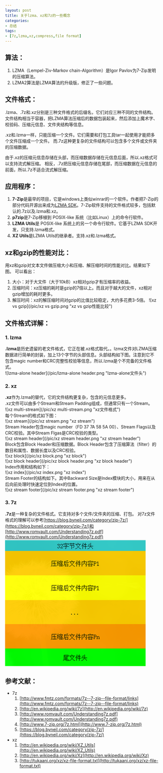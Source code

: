 ```yaml
---
layout: post
title: 关于lzma、xz和7z的一些概念
categories:
- 总结
tags:
- [7z,lzma,xz,compress,file format]
---
```




算法：
---
1. LZMA（Lempel-Ziv-Markov chain-Algorithm）是Igor Pavlov为7-Zip发明的压缩算法。
2. LZMA2算法是LZMA算法的升级版，修正了一些问题。


文件格式：
---
.lzma、.7z和.xz分别是三种文件格式的后缀名，它们对应三种不同的文件结构。文件结构相当于容器，把LZMA算法压缩后的数据包装起来，然后添加上魔术字、校验码、压缩元信息、文件夹结构等信息。

.xz和.lzma一样，只能压缩一个文件。它们需要和打包工具tar一起使用才能把多个文件压缩成一个文件。
而.7z这种更复杂的文件结构可以包含多个文件或文件夹的压缩数据。

由于.xz的压缩元信息存储在头部，而压缩数据存储在元信息后面，所以.xz格式可以支持流式解压缩。
相反，.7z把压缩元信息存储在尾部，而压缩数据在元信息的前面，所以.7z不适合流式解压缩。


应用程序：
---
1. **7-Zip**是最早的项目，它是windows上类似winrar的一个软件。作者把7-Zip的部分代码开源出来成为[LZMA SDK](http://www.7-zip.org/sdk.html)。7-Zip软件支持的文件格式较多，包括默认的.7z以及.lzma和.xz。
2. **p7zip**是7-Zip移植到 POSIX-like 系统（比如Linux）上的命令行软件。
3. **LZMA Utils**是 POSIX-like 系统上的另一个命令行软件。它基于LZMA SDK开发，只支持.lzma格式。
4. **XZ Utils**是LZMA Utils的继承者。支持.xz和.lzma格式。


xz和gzip的性能对比：
---
用xz和gzip对文本文件做压缩大小和压缩、解压缩时间的性能对比。结果如下图。
可以看出：  
1. 大小：对于大文件（大于10kB）xz相对gzip才有压缩率的收益。  
2. 压缩时间：xz压缩的耗时是gzip的7倍以上。而且对于越大的文件，xz相对gzip增加的耗时更多。  
3. 解压时间：xz的解压缩时间对gzip的比值比较稳定，大约多花费3-5倍。 
	![xz vs gzip](/pic/xz vs gzip.png "xz vs gzip性能比较")


文件格式详解：
---
### 1. lzma
**.lzma**是历史遗留的老文件格式，它正在被.xz格式取代。。lzma文件对LZMA压缩数据进行简单的封装，加上13个字节的头部信息。头部结构如下图。注意到它不包含magic number和CRC完整性校验等信息，所以.lzma是个不完备的文件格式。  
	![lzma-alone header](/pic/lzma-alone header.png "lzma-alone文件头")

### 2. xz
**.xz**作为.lzma的替代，它的文件结构更复杂，包含的元信息更多。<br> .xz文件可以由多个Stream和Stream Padding组成，但通常只有一个Stream。   
	![xz multi-stream](/pic/xz multi-stream.png "xz文件格式")
<br> 每个Stream的格式如下图：  
	![xz stream](/pic/xz stream.png "xz stream")
<br> Stream Header包含magic number（FD 37 7A 58 5A 00）、Stream Flags以及CRC校验。其中Stream Flgas是CRC校验的类型。  
	![xz stream header](/pic/xz stream header.png "xz stream header")
<br> Block包含Block Header和压缩数据。Block Header包含了压缩算法（filter）的数目和属性、数据长度以及CRC校验。  
	![xz block](/pic/xz block.png "xz block")<br>
	![xz block header](/pic/xz block header.png "xz block header")
<br> Index作用和结构如下：  
	![xz index](/pic/xz index.png "xz index")
<br> Stream Footer的结构如下。其中Backward Size是Index模块的大小，用来在从后向前处理时快速定位到Index的位置。  
	![xz stream footer](/pic/xz stream footer.png "xz stream footer")

### 3. 7z
 **.7z**是一种复杂的文件格式。它支持对多个文件/文件夹的压缩、打包。 对7z文件格式的理解可以参考[https://blog.byneil.com/category/zip-7z/](https://blog.byneil.com/category/zip-7z/)和[http://www.romvault.com/Understanding7z.pdf](http://www.romvault.com/Understanding7z.pdf) 
	![7z file format](/pic/7z.png "7z file format")


参考文献：
---
* 7z
	1. [http://www.fmtz.com/formats/7z--7-zip--file-format/links](http://www.fmtz.com/formats/7z--7-zip--file-format/links)
	2. [http://en.wikipedia.org/wiki/7z](http://en.wikipedia.org/wiki/7z)
	3. [http://www.romvault.com/Understanding7z.pdf](http://www.romvault.com/Understanding7z.pdf)
	4. [http://www.7-zip.org/7z.html](http://www.7-zip.org/7z.html)
	5. [https://blog.byneil.com/category/zip-7z/](https://blog.byneil.com/category/zip-7z/)
* xz
	1. [http://en.wikipedia.org/wiki/XZ_Utils](http://en.wikipedia.org/wiki/XZ_Utils)
	2. [http://en.wikipedia.org/wiki/Xz](http://en.wikipedia.org/wiki/Xz)
	3. [http://tukaani.org/xz/xz-file-format.txt](http://tukaani.org/xz/xz-file-format.txt)
